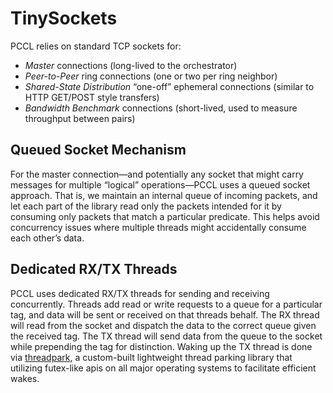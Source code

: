 # TinySockets
PCCL relies on standard TCP sockets for:
- *Master* connections (long-lived to the orchestrator)
- *Peer-to-Peer* ring connections (one or two per ring neighbor)
- *Shared-State Distribution* “one-off” ephemeral connections (similar to HTTP GET/POST style transfers)
- *Bandwidth Benchmark* connections (short-lived, used to measure throughput between pairs)

## Queued Socket Mechanism
For the master connection—and potentially any socket that might carry messages for multiple “logical” operations—PCCL uses a queued socket approach. That is, we maintain an internal queue of incoming packets, and let each part of the library read only the packets intended for it by consuming only packets that match a particular predicate. This helps avoid concurrency issues where multiple threads might accidentally consume each other’s data.

## Dedicated RX/TX Threads
PCCL uses dedicated RX/TX threads for sending and receiving concurrently.
Threads add read or write requests to a queue for a particular tag, and data will be sent or received on that threads behalf.
The RX thread will read from the socket and dispatch the data to the correct queue given the received tag.
The TX thread will send data from the queue to the socket while prepending the tag for distinction.
Waking up the TX thread is done via [threadpark](https://github.com/PrimeIntellect-ai/threadpark/tree/main), a custom-built lightweight thread parking library that utilizing futex-like apis on all major operating systems to facilitate efficient wakes.